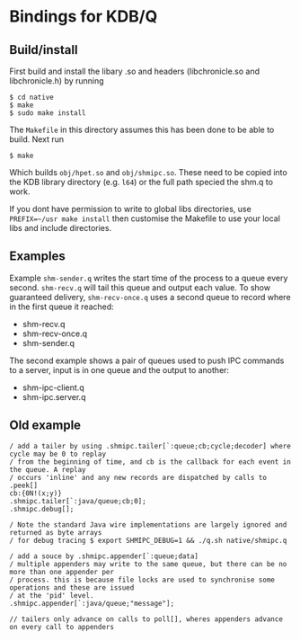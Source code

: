 
Bindings for KDB/Q
===

Build/install
---

First build and install the libary .so and headers (libchronicle.so and libchronicle.h) by running

    $ cd native
    $ make
    $ sudo make install

The `Makefile` in this directory assumes this has been done to be able to build. Next run 

    $ make

Which builds `obj/hpet.so` and `obj/shmipc.so`. These need to be copied into the KDB library directory (e.g. `l64`) or the full path specied the shm.q to work.

If you dont have permission to write to global libs directories, use `PREFIX=~/usr make install` then  customise the Makefile to use your local libs and include directories.

Examples
---

Example `shm-sender.q` writes the start time of the process to a queue every second. `shm-recv.q` will tail this queue and output each value. To show guaranteed delivery, `shm-recv-once.q` uses a second queue to record where in the first queue it reached:

* shm-recv.q
* shm-recv-once.q
* shm-sender.q

The second example shows a pair of queues used to push IPC commands to a server, input is in one queue and the output to another:

* shm-ipc-client.q
* shm-ipc.server.q

Old example
---

    / add a tailer by using .shmipc.tailer[`:queue;cb;cycle;decoder] where cycle may be 0 to replay
    / from the beginning of time, and cb is the callback for each event in the queue. A replay
    / occurs 'inline' and any new records are dispatched by calls to .peek[]
    cb:{0N!(x;y)}
    .shmipc.tailer[`:java/queue;cb;0];
    .shmipc.debug[];

    / Note the standard Java wire implementations are largely ignored and returned as byte arrays
    / for debug tracing $ export SHMIPC_DEBUG=1 && ./q.sh native/shmipc.q

    / add a souce by .shmipc.appender[`:queue;data]
    / multiple appenders may write to the same queue, but there can be no more than one appender per
    / process. this is because file locks are used to synchronise some operations and these are issued
    / at the 'pid' level.
    .shmipc.appender[`:java/queue;"message"];

    // tailers only advance on calls to poll[], wheres appenders advance on every call to appenders
